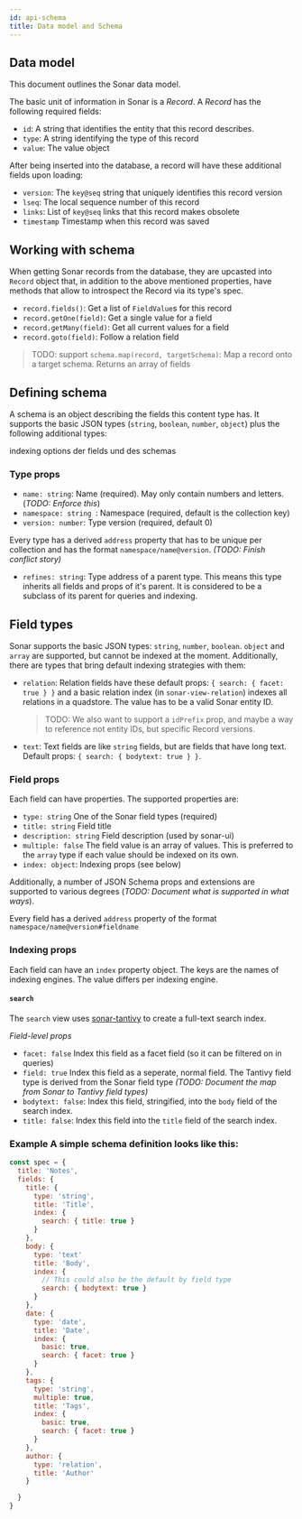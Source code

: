 ```yaml
---
id: api-schema
title: Data model and Schema
---
```


## Data model

This document outlines the Sonar data model.

The basic unit of information in Sonar is a *Record*. A *Record* has the following required fields:

* `id`: A string that identifies the entity that this record describes.
* `type`: A string identifying the type of this record
* `value`: The value object

After being inserted into the database, a record will have these additional fields upon loading:

* `version`: The `key@seq` string that uniquely identifies this record version
* `lseq`: The local sequence number of this record
* `links`: List of `key@seq` links that this record makes obsolete
* `timestamp` Timestamp when this record was saved


## Working with schema

When getting Sonar records from the database, they are upcasted into `Record` object that, in addition to the above mentioned properties, have methods that allow to introspect the Record via its type's spec.

* `record.fields()`: Get a list of `FieldValue`s for this record
* `record.getOne(field)`: Get a single value for a field
* `record.getMany(field)`: Get all current values for a field
* `record.goto(field)`: Follow a relation field

> TODO: support `schema.map(record, targetSchema)`: Map a record onto a target schema. Returns an array of fields


## Defining schema

A schema is an object describing the fields this content type has. It supports the basic JSON types (`string`, `boolean`, `number`, `object`) plus the following additional types:

indexing options der fields und des schemas

### Type props

* `name: string`: Name (required). May only contain numbers and letters. (*TODO: Enforce this*)
* `namespace: string `: Namespace (required, default is the collection key)
* `version: number`: Type version (required, default 0)

Every type has a derived `address` property that has to be unique per collection and has the format `namespace/name@version`. *(TODO: Finish conflict story)*

* `refines: string`: Type address of a parent type. This means this type inherits all fields and props of it's parent. It is considered to be a subclass of its parent for queries and indexing.


## Field types

Sonar supports the basic JSON types: `string`, `number`, `boolean`. `object` and `array` are supported, but cannot be indexed at the moment. Additionally, there are types that bring default indexing strategies with them:

* `relation`: Relation fields have these default props: `{ search: { facet: true } }` and a basic relation index (in `sonar-view-relation`) indexes all relations in a quadstore. The value has to be a valid Sonar entity ID.

    > TODO: We also want to support a `idPrefix` prop, and maybe a way to reference not entity IDs, but specific Record versions.

* `text`: Text fields are like `string` fields, but are fields that have long text. Default props: `{ search: { bodytext: true } }`.


### Field props

Each field can have properties. The supported properties are: 

* `type: string` One of the Sonar field types (required)
* `title: string` Field title
* `description: string` Field description (used by sonar-ui)
* `multiple: false` The field value is an array of values. This is preferred to the `array` type if each value should be indexed on its own.
* `index: object`: Indexing props (see below)

Additionally, a number of JSON Schema props and extensions are supported to various degrees (*TODO: Document what is supported in what ways*).

Every field has a derived `address` property of the format `namespace/name@version#fieldname`

### Indexing props
Each field can have an `index` property object. The keys are the names of indexing engines. The value differs per indexing engine.

#### `search`

The `search` view uses [sonar-tantivy](https://github.com/arso-project/sonar-tantivy/) to create a full-text search index.

*Field-level props*

* `facet: false` Index this field as a facet field (so it can be filtered on in queries)
* `field: true` Index this field as a seperate, normal field. The Tantivy field type is derived from the Sonar field type *(TODO: Document the map from Sonar to Tantivy field types)*
* `bodytext: false`: Index this field, stringified, into the `body` field of the search index.
* `title: false`: Index this field into the `title` field of the search index.

### Example A simple schema definition looks like this:

```javascript
const spec = {
  title: 'Notes',
  fields: {
    title: {
      type: 'string',
      title: 'Title',
      index: {
        search: { title: true }
      }
    },
    body: {
      type: 'text'
      title: 'Body',
      index: {
        // This could also be the default by field type
        search: { bodytext: true }
      }
    },
    date: {
      type: 'date',
      title: 'Date',
      index: {
        basic: true,
        search: { facet: true }
      }
    },
    tags: {
      type: 'string',
      multiple: true,
      title: 'Tags',
      index: {
        basic: true,
        search: { facet: true }
      }
    },
    author: {
      type: 'relation',
      title: 'Author'
    }

  }
}
```

